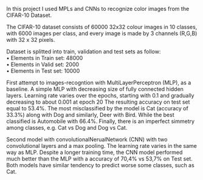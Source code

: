 In this project I used MPLs and CNNs to recognize color images from the CIFAR-10 Dataset.

The CIFAR-10 dataset consists of 60000 32x32 colour images in 10 classes, with 6000 images per class, and every image is made by 3 channels (R,G,B) with 32 x 32 pixels.

Dataset is splitted into train, validation and test sets as follow:
<br>• Elements in Train set: 48000
<br>• Elements in Valid set: 2000
<br>• Elements in Test set: 10000

First attempt to images-recogntion with MultiLayerPerceptron (MLP), as a baseline.
A simple MLP with decreasing size of fully connected hidden layers.
Learning rate varies over the epochs, starting with 0.1 and gradually decreasing to about 0.001 at epoch 20
The resulting accuracy on test set equal to 53.4%.
The most misclassified by the model is Cat (accuracy of 33.3%) along with Dog and similarly, Deer with Bird.
While the best classified is Automobile with 66.4%.
Finally, there is an imperfect simmetry among classes, e.g. Cat vs Dog and Dog vs Cat.

Second model with convolutionalNerualNetwork (CNN) with two convolutional layers and a max pooling.
The learning rate varies in the same way as MLP.
Despite a longer training time, the CNN model performed much better than the MLP with a accuracy of 70,4% vs 53,7% on Test set.
Both models have similar tendency to predict worse some classes, such as Cat.
